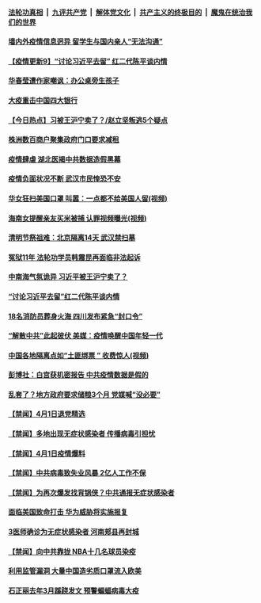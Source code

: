 ####  [法轮功真相](../../../../basic/blob/master/README.md?t=04022301) &nbsp;|&nbsp; [九评共产党](../../../../9ping.md/blob/master/README.md?t=04022301) &nbsp;|&nbsp; [解体党文化](../../../../jtdwh.md/blob/master/README.md?t=04022301)  &nbsp;|&nbsp; [共产主义的终极目的](../../../../gczydzjmd.md/blob/master/README.md?t=04022301) &nbsp;|&nbsp; [魔鬼在统治我们的世界](../../../../mgztzwmdsj.md/blob/master/README.md?t=04022301) 

#### [墙内外疫情信息迥异 留学生与国内亲人“无法沟通”](../pages/prog204/a102814317.md?t=04022301) 

#### [【疫情更新9】“讨论习近平去留” 红二代陈平谈内情](../pages/prog204/a102811401.md?t=04022301) 

#### [华春莹遭作家嘲讽：办公桌旁生孩子](../pages/prog204/a102814209.md?t=04022301) 

#### [大疫重击中国四大银行](../pages/prog204/a102814199.md?t=04022301) 

#### [【今日热点】习被王沪宁卖了？/赵立坚叛逃5个疑点](../pages/prog204/a102814140.md?t=04022301) 

#### [株洲数百商户聚集政府门口要求减租](../pages/prog204/a102814201.md?t=04022301) 

#### [疫情肆虐 湖北医揭中共数据造假黑幕](../pages/prog204/a102814181.md?t=04022301) 

#### [疫情负面状况不断 武汉市民惶恐不安](../pages/prog204/a102814167.md?t=04022301) 

#### [华女狂扫美国口罩 叫嚣：一点都不给美国人留(视频)](../pages/prog204/a102814141.md?t=04022301) 

#### [海南女提醒亲友买米被捕 认罪视频曝光(视频)](../pages/prog204/a102814116.md?t=04022301) 

#### [清明节祭祖难：北京隔离14天 武汉禁扫墓](../pages/prog204/a102814074.md?t=04022301) 

#### [冤狱11年 法轮功学员韩震昆再面临非法起诉](../pages/prog204/a102814043.md?t=04022301) 

#### [中南海气氛诡异 习近平被王沪宁卖了？](../pages/prog204/a102813991.md?t=04022301) 

#### [“讨论习近平去留”红二代陈平谈内情](../pages/prog204/a102813992.md?t=04022301) 

#### [18名消防员葬身火海 四川发布紧急“封口令”](../pages/prog204/a102813942.md?t=04022301) 

#### [“解散中共”此起彼伏 美媒：疫情唤醒中国年轻一代](../pages/prog204/a102813940.md?t=04022301) 

#### [中国各地隔离点如“土匪绑票 ” 收费惊人(视频)](../pages/prog204/a102813901.md?t=04022301) 

#### [彭博社：白宫获机密报告 中共疫情数据是假的](../pages/prog204/a102813888.md?t=04022301) 


#### [乱套了？地方政府要求储粮3个月 党媒喊“没必要”](../pages/prog204/a102813748.md?t=04022301) 

#### [【禁闻】4月1日退党精选](../pages/prog204/a102813822.md?t=04022301) 

#### [【禁闻】多地出现无症状感染者 传播病毒引担忧](../pages/prog204/a102813808.md?t=04022301) 

#### [【禁闻】4月1日疫情爆料](../pages/prog204/a102813799.md?t=04022301) 

#### [【禁闻】中共病毒致失业风暴 2亿人工作不保](../pages/prog204/a102813732.md?t=04022301) 

#### [【禁闻】为再次爆发找背锅侠？中共通报无症状感染者](../pages/prog204/a102813736.md?t=04022301) 

#### [面临美国致命打击 华为威胁将实施报复](../pages/prog204/a102813703.md?t=04022301) 

#### [3医师确诊为无症状感染者 河南郏县再封城](../pages/prog204/a102813689.md?t=04022301) 

#### [【禁闻】向中共靠拢  NBA十几名球员染疫](../pages/prog204/a102813701.md?t=04022301) 

#### [利用监管漏洞 大量中国造劣质口罩流入欧美](../pages/prog204/a102813683.md?t=04022301) 

#### [石正丽去年3月蹊跷发文 预警蝙蝠病毒大疫](../pages/prog204/a102813659.md?t=04022301) 

